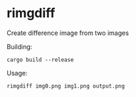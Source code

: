 # rimgdiff
Create difference image from two images

Building:
```
cargo build --release
```

Usage:
```
rimgdiff img0.png img1.png output.png
```

